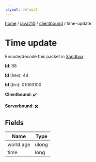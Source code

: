 ```yaml
---
layout: default
---
```


[home](/)  /  [java210](/protocol/java210)  /  [clientbound](/protocol/java210/clientbound)  /  time-update

# Time update

Encode/decode this packet in [Sandbox](../../../sandbox/java210#Clientbound.TimeUpdate)

**Id**: 68

**Id** (hex): 44

**Id** (bin): 01000100

**Clientbound**: ✔️

**Serverbound**: ✖️

## Fields

Name | Type
---|---
world age | ulong
time | long
